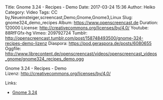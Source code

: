 Title: Gnome 3.24 - Recipes - Demo
Date: 2017-03-24 15:36
Author: Heiko
Category: Video
Tags: CC by,Neueinsteiger,screencast,Demo,Gnome,Gnome3,Linux
Slug: gnome324_demo_recipes
Album: https://www.openscreencast.de
Duration: 120000
License: http://creativecommons.org/licenses/by/4.0/
Youtube: 88RfFGfx-hg
Vimeo: 209792724
Tumblr: http://openscreencast.tumblr.com/post/158748493500/gnome-324-recipes-demo-lizenz
Diaspora: https://pod.geraspora.de/posts/6080655
Oggfile: http://www.librecontent.de/openscreencast/videos/openscreencast_videos_gnome/gnome324_recipes_demo.ogg

Gnome 3.24 - Recipes - Demo  
Lizenz: <http://creativecommons.org/licenses/by/4.0/>  
  

Links:

  * [Gnome 3.24](https://help.gnome.org/misc/release-notes/3.24/)

